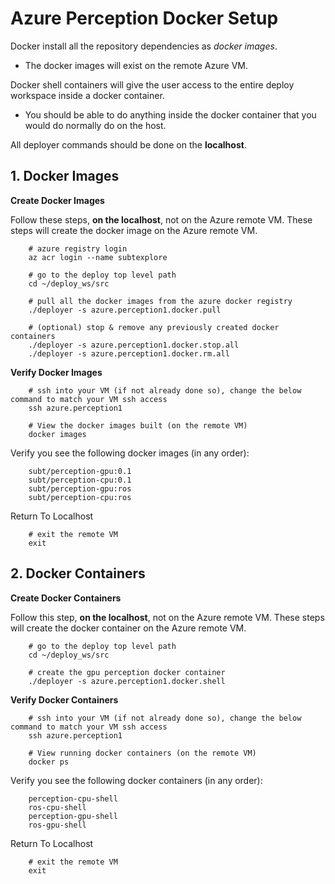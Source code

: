 # Azure Perception Docker Setup

Docker install all the repository dependencies as *docker images*.

- The docker images will exist on the remote Azure VM.

Docker shell containers will give the user access to the entire deploy workspace inside a docker container.

- You should be able to do anything inside the docker container that you would do normally do on the host.

All deployer commands should be done on the **localhost**.

## 1. Docker Images

**Create Docker Images**

Follow these steps, **on the localhost**, not on the Azure remote VM. These steps will create the docker image on the Azure remote VM.

        # azure registry login
        az acr login --name subtexplore

        # go to the deploy top level path
        cd ~/deploy_ws/src

        # pull all the docker images from the azure docker registry
        ./deployer -s azure.perception1.docker.pull

        # (optional) stop & remove any previously created docker containers
        ./deployer -s azure.perception1.docker.stop.all
        ./deployer -s azure.perception1.docker.rm.all

**Verify Docker Images**

        # ssh into your VM (if not already done so), change the below command to match your VM ssh access
        ssh azure.perception1

        # View the docker images built (on the remote VM)
        docker images

Verify you see the following docker images (in any order):

        subt/perception-gpu:0.1
        subt/perception-cpu:0.1
        subt/perception-gpu:ros
        subt/perception-cpu:ros

Return To Localhost

        # exit the remote VM
        exit

## 2. Docker Containers

**Create Docker Containers**

Follow this step, **on the localhost**, not on the Azure remote VM. These steps will create the docker container on the Azure remote VM.

        # go to the deploy top level path
        cd ~/deploy_ws/src

        # create the gpu perception docker container
        ./deployer -s azure.perception1.docker.shell

**Verify Docker Containers**

        # ssh into your VM (if not already done so), change the below command to match your VM ssh access
        ssh azure.perception1

        # View running docker containers (on the remote VM)
        docker ps

Verify you see the following docker containers (in any order):

        perception-cpu-shell
        ros-cpu-shell
        perception-gpu-shell
        ros-gpu-shell

Return To Localhost

        # exit the remote VM
        exit
